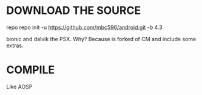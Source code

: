 DOWNLOAD THE SOURCE
===================

repo repo init -u https://github.com/mbc596/android.git -b 4.3

bionic and dalvik the PSX. Why? Because is forked of CM and include some extras.

COMPILE
========

Like AOSP

